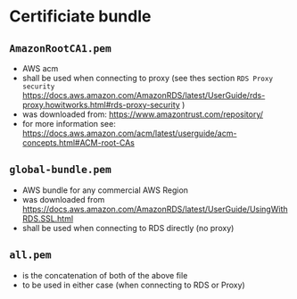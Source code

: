 # Certificiate bundle

## `AmazonRootCA1.pem`

- AWS acm
- shall be used when connecting to proxy (see thes section `RDS Proxy security` https://docs.aws.amazon.com/AmazonRDS/latest/UserGuide/rds-proxy.howitworks.html#rds-proxy-security )
- was downloaded from: https://www.amazontrust.com/repository/
- for more information see: https://docs.aws.amazon.com/acm/latest/userguide/acm-concepts.html#ACM-root-CAs

## `global-bundle.pem`

- AWS bundle for any commercial AWS Region
- was downloaded from https://docs.aws.amazon.com/AmazonRDS/latest/UserGuide/UsingWithRDS.SSL.html
- shall be used when connecting to RDS directly (no proxy)

## `all.pem`

- is the concatenation of both of the above file
- to be used in either case (when connecting to RDS or Proxy)
